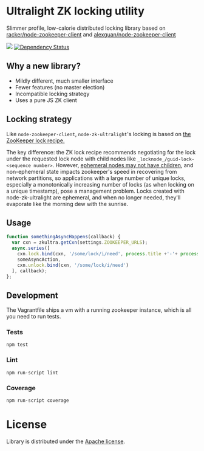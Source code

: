# Ultralight ZK locking utility

Slimmer profile, low-calorie distributed locking library based on [racker/node-zookeeper-client](https://github.com/racker/node-zookeeper-client) and [alexguan/node-zookeeper-client](https://github.com/alexguan/node-zookeeper-client)

<a href="https://nodei.co/npm-dl/zk-ultralight/"><img src="https://nodei.co/npm-dl/zk-ultralight.png"></a>
[![Dependency Status](https://david-dm.org/rackerlabs/node-zk-ultralight.png)](https://david-dm.org/rackerlabs/node-zk-ultralight)

## Why a new library?

* Mildly different, much smaller interface
* Fewer features (no master election)
* Incompatible locking strategy
* Uses a pure JS ZK client

## Locking strategy

Like `node-zookeeper-client`, `node-zk-ultralight`'s locking is based on [the ZooKeeper lock recipe.](http://zookeeper.apache.org/doc/trunk/recipes.html#sc_recipes_Locks)

The key difference: the ZK lock recipe recommends negotiating for the lock under the requested lock node with child nodes like `_locknode_/guid-lock-<sequence number>`. However, [ephemeral nodes may not have children](http://zookeeper.apache.org/doc/r3.2.1/zookeeperProgrammers.html#Ephemeral+Nodes), and non-ephemeral state impacts zookeeper's speed in recovering from network partitions, so applications with a large number of unique locks, especially a monotonically increasing number of locks (as when locking on a unique timestamp), pose a management problem. Locks created with node-zk-ultralight are ephemeral, and when no longer needed, they'll evaporate like the morning dew with the sunrise.

## Usage

```javascript
function somethingAsyncHappens(callback) {
  var cxn = zkultra.getCxn(settings.ZOOKEEPER_URLS);
  async.series([
    cxn.lock.bind(cxn, '/some/lock/i/need', process.title +'-'+ process.pid),
    someAsyncAction,
    cxn.unlock.bind(cxn, '/some/lock/i/need')
  ], callback);
};
```

## Development

The Vagrantfile ships a vm with a running zookeeper instance, which is all you need to run tests.

### Tests

`npm test`

### Lint

`npm run-script lint`

### Coverage

`npm run-script coverage`

# License

Library is distributed under the [Apache license](http://www.apache.org/licenses/LICENSE-2.0.html).
